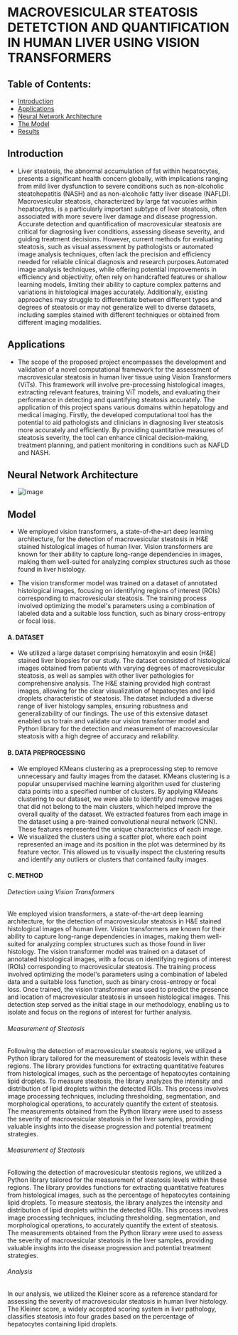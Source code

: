 # MACROVESICULAR STEATOSIS DETETCTION AND QUANTIFICATION IN HUMAN LIVER USING VISION TRANSFORMERS 
## Table of Contents:
- [Introduction](#Introduction)
- [Applications](#applications)
- [Neural Network Architecture](#Neural-Network-Architecture)
- [The Model](#the-model)
- [Results](#results)

## Introduction
- Liver steatosis, the abnormal accumulation of fat within hepatocytes, presents a significant health concern globally, with implications ranging from mild liver dysfunction to severe conditions such as  non-alcoholic steatohepatitis (NASH) and as non-alcoholic fatty liver disease (NAFLD). Macrovesicular steatosis, characterized by large fat vacuoles within hepatocytes, is a particularly important subtype of liver steatosis, often associated with more severe liver damage and disease progression. Accurate detection and quantification of macrovesicular steatosis are critical for diagnosing liver conditions, assessing disease severity, and guiding treatment decisions. However, current methods for evaluating steatosis, such as visual assessment by pathologists or automated image analysis techniques, often lack the precision and efficiency needed for reliable clinical diagnosis and research purposes.Automated image analysis techniques, while offering potential improvements in efficiency and objectivity, often rely on handcrafted features or shallow learning models, limiting their ability to capture complex patterns and variations in histological images accurately. Additionally, existing approaches may struggle to differentiate between different types and degrees of steatosis or may not generalize well to diverse datasets, including samples stained with different techniques or obtained from different imaging modalities.

## Applications 
- The scope of the proposed project encompasses the development and validation of a novel computational framework for the assessment of macrovesicular steatosis in human liver tissue using Vision Transformers (ViTs). This framework will involve pre-processing histological images, extracting relevant features, training ViT models, and evaluating their performance in detecting and quantifying steatosis accurately.
The application of this project spans various domains within hepatology and medical imaging. Firstly, the developed computational tool has the potential to aid pathologists and clinicians in diagnosing liver steatosis more accurately and efficiently. By providing quantitative measures of steatosis severity, the tool can enhance clinical decision-making, treatment planning, and patient monitoring in conditions such as NAFLD and NASH.

## Neural Network Architecture
- ![image](https://github.com/01-Sia/MACROVESICULAR-STEATOSIS-DETETCTION-AND-QUANTIFICATION-/assets/117347998/3b4c5841-620b-4586-8376-993a36841e15)

## Model 
- We employed vision transformers, a state-of-the-art deep learning architecture, for the detection of macrovesicular steatosis in H&E stained histological images of human liver. Vision transformers are known for their ability to capture long-range dependencies in images, making them well-suited for analyzing complex structures such as those found in liver histology.

- The vision transformer model was trained on a dataset of annotated histological images, focusing on identifying regions of interest (ROIs) corresponding to macrovesicular steatosis. The training process involved optimizing the model's parameters using a combination of labeled data and a suitable loss function, such as binary cross-entropy or focal loss.

#### A. DATASET 

- We utilized a large dataset comprising hematoxylin and eosin (H&E) stained liver biopsies for our study. The dataset consisted of histological images obtained from patients with varying degrees of macrovesicular steatosis, as well as samples with other liver pathologies for comprehensive analysis.
The H&E staining provided high contrast images, allowing for the clear visualization of hepatocytes and lipid droplets characteristic of steatosis. The dataset included a diverse range of liver histology samples, ensuring robustness and generalizability of our findings.
The use of this extensive dataset enabled us to train and validate our vision transformer model and Python library for the detection and measurement of macrovesicular steatosis with a high degree of accuracy and reliability.

#### B. DATA PREPROCESSING  

- We employed KMeans clustering as a preprocessing step to remove unnecessary and faulty images from the dataset. KMeans clustering is a popular unsupervised machine learning algorithm used for clustering data points into a specified number of clusters. By applying KMeans clustering to our dataset, we were able to identify and remove images that did not belong to the main clusters, which helped improve the overall quality of the dataset. We extracted features from each image in the dataset using a pre-trained convolutional neural network (CNN). These features represented the unique characteristics of each image.
- We visualized the clusters using a scatter plot, where each point represented an image and its position in the plot was determined by its feature vector. This allowed us to visually inspect the clustering results and identify any outliers or clusters that contained faulty images.

#### C. METHOD 

###### Detection using Vision Transformers
 We employed vision transformers, a state-of-the-art deep learning architecture, for the detection of macrovesicular 
 steatosis in H&E stained histological images of human liver. Vision transformers are known for their ability to capture 
 long-range dependencies in images, making them well-suited for analyzing complex structures such as those found in liver 
 histology.
 The vision transformer model was trained on a dataset of annotated histological images, with a focus on identifying regions 
 of interest (ROIs) corresponding to macrovesicular steatosis. The training process involved optimizing the model's 
 parameters using a combination of labeled data and a suitable loss function, such as binary cross-entropy or focal loss.
 Once trained, the vision transformer was used to predict the presence and location of macrovesicular steatosis in unseen 
 histological images. This detection step served as the initial stage in our methodology, enabling us to isolate and focus 
 on the regions of interest for further analysis.

###### Measurement of Steatosis
 Following the detection of macrovesicular steatosis regions, we utilized a Python library tailored for the measurement of 
 steatosis levels within these regions. The library provides functions for extracting quantitative features from 
 histological images, such as the percentage of hepatocytes containing lipid droplets.
 To measure steatosis, the library analyzes the intensity and distribution of lipid droplets within the detected ROIs. This 
 process involves image processing techniques, including thresholding, segmentation, and morphological operations, to 
 accurately quantify the extent of steatosis. The measurements obtained from the Python library were used to assess the 
 severity of macrovesicular steatosis in the liver samples, providing valuable insights into the disease progression and 
 potential treatment strategies.

###### Measurement of Steatosis
 Following the detection of macrovesicular steatosis regions, we utilized a Python library tailored for the measurement of 
 steatosis levels within these regions. The library provides functions for extracting quantitative features from 
 histological images, such as the percentage of hepatocytes containing lipid droplets.
 To measure steatosis, the library analyzes the intensity and distribution of lipid droplets within the detected ROIs. This 
 process involves image processing techniques, including thresholding, segmentation, and morphological operations, to 
 accurately quantify the extent of steatosis. The measurements obtained from the Python library were used to assess the 
 severity of macrovesicular steatosis in the liver samples, providing valuable insights into the disease progression and 
 potential treatment strategies.

###### Analysis
 In our analysis, we utilized the Kleiner score as a reference standard for assessing the severity of macrovesicular 
 steatosis in human liver histology. The Kleiner score, a widely accepted scoring system in liver pathology, classifies 
 steatosis into four grades based on the percentage of hepatocytes containing lipid droplets.


